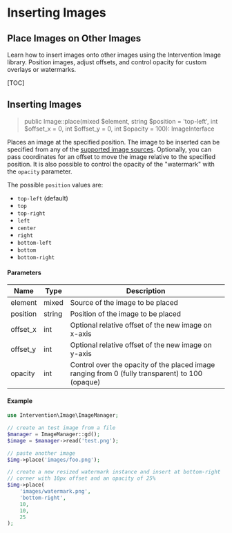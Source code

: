 # Inserting Images
## Place Images on Other Images
Learn how to insert images onto other images using the Intervention Image library. Position images, adjust offsets, and control opacity for custom overlays or watermarks.

[TOC]

## Inserting Images

> public Image::place(mixed $element, string $position = 'top-left', int $offset_x = 0, int $offset_y = 0, int $opacity = 100): ImageInterface

Places an image at the specified position. The image to be inserted can be
specified from any of the [supported image sources](/v3/basics/instantiation#reading-image-sources). 
Optionally, you can pass coordinates for an offset to move the image relative to the specified
position. It is also possible to control the opacity of the "watermark" with
the `opacity` parameter.

The possible `position` values are:

- `top-left` (default)
- `top`
- `top-right`
- `left`
- `center`
- `right`
- `bottom-left`
- `bottom`
- `bottom-right`

#### Parameters

| Name | Type | Description |
| - | - | - |
| element | mixed | Source of the image to be placed |
| position | string | Position of the image to be placed |
| offset_x | int | Optional relative offset of the new image on x-axis |
| offset_y | int | Optional relative offset of the new image on y-axis |
| opacity | int | Control over the opacity of the placed image ranging from 0 (fully transparent) to 100 (opaque) |

#### Example

```php
use Intervention\Image\ImageManager;

// create an test image from a file
$manager = ImageManager::gd();
$image = $manager->read('test.png');

// paste another image
$img->place('images/foo.png');

// create a new resized watermark instance and insert at bottom-right 
// corner with 10px offset and an opacity of 25%
$img->place(
    'images/watermark.png',
    'bottom-right', 
    10, 
    10,
    25
);
```
